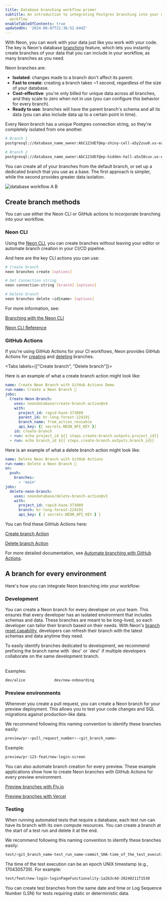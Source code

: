 ```yaml
---
title: Database branching workflow primer
subtitle: An introduction to integrating Postgres branching into your development
  workflow
enableTableOfContents: true
updatedOn: '2024-08-07T21:36:52.644Z'
---
```


With Neon, you can work with your data just like you work with your code. The key is Neon's database [branching](/docs/guides/branching-intro) feature, which lets you instantly create branches of your data that you can include in your workflow, as many branches as you need.

Neon branches are:

- **Isolated**: changes made to a branch don't affect its parent.
- **Fast to create**: creating a branch takes ~1 second, regardless of the size of your database.
- **Cost-effective**: you're only billed for unique data across all branches, and they scale to zero when not in use (you can configure this behavior for every branch).
- **Ready to use**: branches will have the parent branch's schema and all its data (you can also include data up to a certain point in time).

Every Neon branch has a unique Postgres connection string, so they're completely isolated from one another.

```bash
# Branch 1
postgresql://database_name_owner:AbC123dEf@ep-shiny-cell-a5y2zuu0.us-east-2.aws.neon.tech/dbname

# Branch 2
postgresql://database_name_owner:AbC123dEf@ep-hidden-hall-a5x58cuv.us-east-2.aws.neon.tech/dbname
```

You can create all of your branches from the default branch, or set up a dedicated branch that you use as a base. The first approach is simpler, while the second provides greater data isolation.

![database workflow A B](/docs/get-started-with-neon/database_workflow_AB.jpg)

## Create branch methods

You can use either the Neon CLI or GitHub actions to incorporate branching into your workflow.

### Neon CLI

Using the [Neon CLI](https://neon.tech/docs/reference/neon-cli), you can create branches without leaving your editor or automate branch creation in your CI/CD pipeline.

And here are the key CLI actions you can use:

```bash
# Create branch
neon branches create [options]

# Get Connection string
neon connection-string [branch] [options]

# Delete branch
neon branches delete <id|name> [options]
```

For more information, see:

<DetailIconCards>

<a href="/docs/guides/branching-neon-cli" description="Learn about branching with the Neon CLI" icon="github">Branching with the Neon CLI</a>

<a href="/docs/reference/neon-cli" description="Reference for all commands in the Neon CLI" icon="github">Neon CLI Reference</a>

</DetailIconCards>

### GitHub Actions

If you're using GitHub Actions for your CI workflows, Neon provides GitHub Actions for [creating](/docs/guides/branching-github-actions#create-branch-action) and [deleting](/docs/guides/branching-github-actions#delete-branch-action) branches.

<Tabs labels={["Create branch", "Delete branch"]}>

<TabItem>

Here is an example of what a create branch action might look like:

```yaml
name: Create Neon Branch with GitHub Actions Demo
run-name: Create a Neon Branch 🚀
jobs:
  Create-Neon-Branch:
    uses: neondatabase/create-branch-action@v4
    with:
      project_id: rapid-haze-373089
      parent_id: br-long-forest-224191
      branch_name: from_action_reusable
      api_key: {{ secrets.NEON_API_KEY }}
    id: create-branch
  - run: echo project_id ${{ steps.create-branch.outputs.project_id}}
  - run: echo branch_id ${{ steps.create-branch.outputs.branch_id}}
```

</TabItem>

<TabItem>

Here is an example of what a delete branch action might look like:

```yaml
name: Delete Neon Branch with GitHub Actions
run-name: Delete a Neon Branch 🚀
on:
  push:
    branches:
      - 'main'
jobs:
  delete-neon-branch:
    uses: neondatabase/delete-branch-action@v3
    with:
      project_id: rapid-haze-373089
      branch: br-long-forest-224191
      api_key: { { secrets.NEON_API_KEY } }
```

</TabItem>
</Tabs>

You can find these GitHub Actions here:

<DetailIconCards>

<a href="https://github.com/neondatabase/create-branch-action" description="Create Neon Branch with GitHub Actions Demo" icon="github">Create branch Action</a>

<a href="https://github.com/neondatabase/delete-branch-action" description="Delete Neon Branch with GitHub Actions Demo" icon="github">Delete branch Action</a>

</DetailIconCards>

For more detailed documentation, see [Automate branching with GitHub Actions](/docs/guides/branching-github-actions).

## A branch for every environment

Here's how you can integrate Neon branching into your workflow:

### Development

You can create a Neon branch for every developer on your team. This ensures that every developer has an isolated environment that includes schemas and data. These branches are meant to be long-lived, so each developer can tailor their branch based on their needs. With Neon's [branch reset capability](https://neon.tech/docs/manage/branches#reset-a-branch-from-parent), developers can refresh their branch with the latest schemas and data anytime they need.

<Admonition type="tip">
To easily identify branches dedicated to development, we recommend prefixing the branch name with `dev/<developer-name>` or `dev/<feature-name>` if multiple developers collaborate on the same development branch.

<br/>Examples:

```bash
dev/alice             dev/new-onboarding
```

</Admonition>

### Preview environments

Whenever you create a pull request, you can create a Neon branch for your preview deployment. This allows you to test your code changes and SQL migrations against production-like data.

<Admonition type="tip">
We recommend following this naming convention to identify these branches easily:

```bash
preview/pr-<pull_request_number>-<git_branch_name>
```

Example:

```bash
preview/pr-123-feat/new-login-screen
```

</Admonition>

You can also automate branch creation for every preview. These example applications show how to create Neon branches with GitHub Actions for every preview environment.

<DetailIconCards>

<a href="https://github.com/neondatabase/preview-branches-with-fly" description="Sample project showing you how to create a branch for every Fly.io preview deployment" icon="github">Preview branches with Fly.io</a>

<a href="https://github.com/neondatabase/preview-branches-with-vercel" description="Sample project showing you how to create a branch for every Vercel preview deployment" icon="github">Preview branches with Vercel</a>

</DetailIconCards>

### Testing

When running automated tests that require a database, each test run can have its branch with its own compute resources. You can create a branch at the start of a test run and delete it at the end.

<Admonition type="tip">
We recommend following this naming convention to identify these branches easily:

```bash
test/<git_branch_name-test_run_name-commit_SHA-time_of_the_test_execution>
```

The time of the test execution can be an epoch UNIX timestamp (e.g., 1704305739). For example:

```bash
test/feat/new-login-loginPageFunctionality-1a2b3c4d-20240211T1530
```

</Admonition>

You can create test branches from the same date and time or Log Sequence Number (LSN) for tests requiring static or deterministic data.
